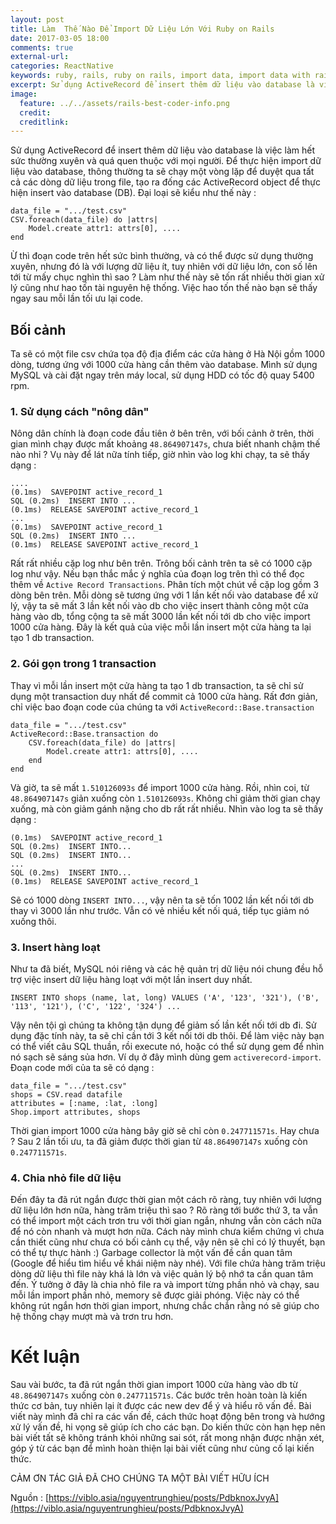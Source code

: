 ```yaml
---
layout: post
title: Làm  Thế Nào Để Import Dữ Liệu Lớn Với Ruby on Rails
date: 2017-03-05 18:00
comments: true
external-url: 
categories: ReactNative
keywords: ruby, rails, ruby on rails, import data, import data with rails, import du lieu voi rails
excerpt: Sử dụng ActiveRecord để insert thêm dữ liệu vào database là việc làm hết sức thường xuyên và quá quen thuộc với mọi người. Để thực hiện import dữ liệu vào database, thông thường ta sẽ chạy một vòng lặp để duyệt qua tất cả các dòng dữ liệu trong file, tạo ra đống các ActiveRecord object để thực hiện insert vào database (DB)
image:
  feature: ../../assets/rails-best-coder-info.png
  credit: 
  creditlink:
---
```

Sử dụng ActiveRecord để insert thêm dữ liệu vào database là việc làm hết sức thường xuyên và quá quen thuộc với mọi người. Để thực hiện import dữ liệu vào database, thông thường ta sẽ chạy một vòng lặp để duyệt qua tất cả các dòng dữ liệu trong file, tạo ra đống các ActiveRecord object để thực hiện insert vào database (DB). Đại loại sẽ kiểu như thế này :

```
data_file = ".../test.csv"
CSV.foreach(data_file) do |attrs|
    Model.create attr1: attrs[0], ....
end
```

Ừ thì đoạn code trên hết sức bình thường, và có thể được sử dụng thường xuyên, nhưng đó là với lượng dữ liệu ít, tuy nhiên với dữ liệu lớn, con số lên tới từ mấy chục nghìn thì sao ? Làm như thế này sẽ tốn rất nhiều thời gian xử lý cũng như hao tốn tài nguyên hệ thống. Việc hao tốn thế nào bạn sẽ thấy ngay sau mỗi lần tối ưu lại code.

## Bối cảnh

Ta sẽ có một file csv chứa tọa độ địa điểm các cửa hàng ở Hà Nội gồm 1000 dòng, tương ứng với 1000 cửa hàng cần thêm vào database. Mình sử dụng MySQL và cài đặt ngay trên máy local, sử dụng HDD có tốc độ quay 5400 rpm.

### 1. Sử dụng cách "nông dân"

Nông dân chính là đoạn code đầu tiên ở bên trên, với bối cảnh ở trên, thời gian mình chạy được mất khoảng `48.864907147s`, chưa biết nhanh chậm thế nào nhỉ ? Vụ này để lát nữa tính tiếp, giờ nhìn vào log khi chạy, ta sẽ thấy dạng :

```
....
(0.1ms)  SAVEPOINT active_record_1
SQL (0.2ms)  INSERT INTO ...
(0.1ms)  RELEASE SAVEPOINT active_record_1
...
(0.1ms)  SAVEPOINT active_record_1
SQL (0.2ms)  INSERT INTO ...
(0.1ms)  RELEASE SAVEPOINT active_record_1
```

Rất rất nhiều cặp log như bên trên. Trông bối cảnh trên ta sẽ có 1000 cặp log như vậy. Nếu bạn thắc mắc ý nghĩa của đoạn log trên thì có thể đọc thêm về `Active Record Transactions`.
Phân tích một chút về cặp log gồm 3 dòng bên trên. Mỗi dòng sẽ tương ứng với 1 lần kết nối vào database để xử lý, vậy ta sẽ mất 3 lần kết nối vào db cho việc insert thành công một cửa hàng vào db, tổng cộng ta sẽ mất 3000 lần kết nối tới db cho việc import 1000 cửa hàng. Đây là kết quả của việc mỗi lần insert một cửa hàng ta lại tạo 1 db transaction.

### 2. Gói gọn trong 1 transaction

Thay vì mỗi lần insert một cửa hàng ta tạo 1 db transaction, ta sẽ chỉ sử dụng một transaction duy nhất để commit cả 1000 cửa hàng. Rất đơn giản, chỉ việc bao đoạn code của chúng ta với `ActiveRecord::Base.transaction`

```
data_file = ".../test.csv"
ActiveRecord::Base.transaction do
    CSV.foreach(data_file) do |attrs|
        Model.create attr1: attrs[0], ....
    end
end
```

Và giờ, ta sẽ mất `1.510126093s` để import 1000 cửa hàng. Rồi, nhìn coi, từ `48.864907147s` giản xuống còn `1.510126093s`. Không chỉ giảm thời gian chạy xuống, mà còn giảm gánh nặng cho db rất rất nhiều. Nhìn vào log ta sẽ thấy dạng :

```
(0.1ms)  SAVEPOINT active_record_1
SQL (0.2ms)  INSERT INTO...
SQL (0.2ms)  INSERT INTO...
...
SQL (0.2ms)  INSERT INTO...
(0.1ms)  RELEASE SAVEPOINT active_record_1
```

Sẽ có 1000 dòng `INSERT INTO...`, vậy nên ta sẽ tốn 1002 lần kết nối tới db thay vì 3000 lần như trước. Vẫn có vẻ nhiều kết nối quá, tiếp tục giảm nó xuống thôi.

### 3. Insert hàng loạt

Như ta đã biết, MySQL nói riêng và các hệ quản trị dữ liệu nói chung đều hỗ trợ việc insert dữ liệu hàng loạt với một lần insert duy nhất.

```
INSERT INTO shops (name, lat, long) VALUES ('A', '123', '321'), ('B', '113', '121'), ('C', '122', '324') ...
```

Vậy nên tội gì chúng ta không tận dụng để giảm số lần kết nối tới db đi. Sử dụng đặc tính này, ta sẽ chỉ cần tới 3 kết nối tới db thôi.
Để làm việc này bạn có thể viết câu SQL thuần, rồi execute nó, hoặc có thể sử dụng gem để nhìn nó sạch sẽ sáng sủa hơn. Ví dụ ở đây mình dùng gem `activerecord-import`. Đoạn code mới của ta sẽ có dạng :

```
data_file = ".../test.csv"
shops = CSV.read datafile
attributes = [:name, :lat, :long]
Shop.import attributes, shops
```

Thời gian import 1000 cửa hàng bây giờ sẽ chỉ còn `0.247711571s`. Hay chưa ? Sau 2 lần tối ưu, ta đã giảm được thời gian từ `48.864907147s` xuống còn `0.247711571s`.

### 4. Chia nhỏ file dữ liệu

Đến đây ta đã rút ngắn được thời gian một cách rõ ràng, tuy nhiên với lượng dữ liệu lớn hơn nữa, hàng trăm triệu thì sao ? Rõ ràng tới bước thứ 3, ta vẫn có thể import một cách trơn tru với thời gian ngắn, nhưng vẫn còn cách nữa để nó còn nhanh và mượt hơn nữa. Cách này mình chưa kiểm chứng vì chưa cần thiết cũng như chưa có bối cảnh cụ thể, vậy nên sẽ chỉ có lý thuyết, bạn có thể tự thực hành :)
Garbage collector là một vấn đề cần quan tâm (Google để hiểu tìm hiểu về khái niệm này nhé). Với file chứa hàng trăm triệu dòng dữ liệu thì file này khá là lớn và việc quản lý bộ nhớ ta cần quan tâm đến. Ý tưởng ở đây là chia nhỏ file ra và import từng phần nhỏ và chạy, sau mỗi lần import phần nhỏ, memory sẽ được giải phóng. Việc này có thể không rút ngắn hơn thời gian import, nhưng chắc chắn rằng nó sẽ giúp cho hệ thống chạy mượt mà và trơn tru hơn.

# Kết luận

Sau vài bước, ta đã rút ngắn thời gian import 1000 cửa hàng vào db từ `48.864907147s` xuống còn `0.247711571s`. Các bước trên hoàn toàn là kiến thức cơ bản, tuy nhiên lại ít được các new dev để ý và hiểu rõ vấn đề. Bài viết này mình đã chỉ ra các vấn đề, cách thức hoạt động bên trong và hướng xử lý vấn đề, hi vọng sẽ giúp ích cho các bạn.
Do kiến thức còn hạn hẹp nên bài viết tất sẽ không tránh khỏi những sai sót, rất mong nhận được nhận xét, góp ý từ các bạn để mình hoàn thiện lại bài viết cũng như củng cố lại kiến thức.

CẢM ƠN TÁC GIẢ ĐÃ CHO CHÚNG TA MỘT BÀI VIẾT HỮU ÍCH

Nguồn : [https://viblo.asia/nguyentrunghieu/posts/PdbknoxJvyA](https://viblo.asia/nguyentrunghieu/posts/PdbknoxJvyA)